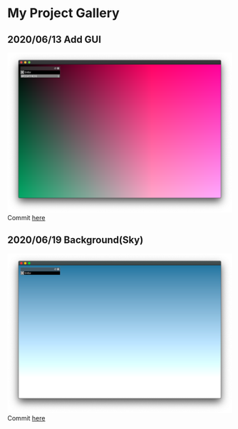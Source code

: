 # My Project Gallery

## 2020/06/13 Add GUI
![](/gallery/add_gui.png)
Commit [here](https://github.com/kugimasa/Genji/commit/a4a5a4c3214f0f8d4956c84291a5acc1a8daad57)

## 2020/06/19 Background(Sky)
![](/gallery/sky_bg.png)
Commit [here](https://github.com/kugimasa/Genji/commit/0a8054ef8992b35941669692ca5cb233498da844)
